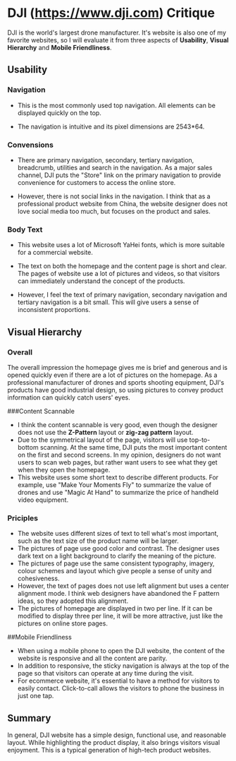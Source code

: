 ﻿# DJI (https://www.dji.com) Critique
DJI is the world's largest drone manufacturer. It's website is also one of my favorite websites, so I will evaluate it from three aspects of **Usability**, **Visual Hierarchy** and **Mobile Friendliness**.

## Usability

### Navigation
- This is the most commonly used top navigation. All elements can be displayed quickly on the top.

- The navigation is intuitive and its pixel dimensions are 2543*64.

### Convensions
- There are primary navigation, secondary, tertiary navigation, breadcrumb, utilities and search in the navigation. As a major sales channel, DJI puts the "Store" link on the primary navigation to provide convenience for customers to access the online store.

- However, there is not social links in the navigation. I think that as a professional product website from China, the website designer does not love social media too much, but focuses on the product and sales. 

### Body Text
- This website uses a lot of Microsoft YaHei fonts, which is more suitable for a commercial website.

- The text on both the homepage and the content page is short and clear. The pages of website use a lot of pictures and videos, so that visitors can immediately understand the concept of the products.

- However, I feel the text of primary navigation, secondary navigation and tertiary navigation is a bit small. This will give users a sense of inconsistent proportions.

## Visual Hierarchy

### Overall
The overall impression the homepage gives me is brief and generous and is opened quickly even if there are a lot of pictures on the homepage. As a professional manufacturer of drones and sports shooting equipment, DJI's products have good industrial design, so using pictures to convey product information can quickly catch users' eyes.

###Content Scannable
- I think the content scannable is very good, even though the designer does not use the **Z-Pattern** layout or **zig-zag pattern** layout.
- Due to the symmetrical layout of the page, visitors will use top-to-bottom scanning. At the same time, DJI puts the most important content on the first and second screens. In my opinion, designers do not want users to scan web pages, but rather want users to see what they get when they open the homepage.
- This website uses some short text to describe different products. For example, use "Make Your Moments Fly" to summarize the value of drones and use "Magic At Hand" to summarize the price of handheld video equipment.

### Priciples
- The website uses different sizes of text to tell what's most important, such as the text size of the product name will be larger.
- The pictures of page use good color and contrast. The designer uses dark text on a light background to clarify the meaning of the picture.
- The pictures of page use the same consistent typography, imagery, colour schemes and layout which give people a sense of unity and cohesiveness.
- However, the text of pages does not use left alignment but uses a center alignment mode. I think web designers have abandoned the F pattern ideas, so they adopted this alignment.
- The pictures of homepage are displayed in two per line. If it can be modified to display three per line, it will be more attractive, just like the pictures on online store pages.

##Mobile Friendliness
- When using a mobile phone to open the DJI website, the content of the website is responsive and all the content are parity.
- In addition to responsive,  the sticky navigation is always at the top of the page so that visitors can operate at any time during the visit.
- For ecommerce website, it's essential to have a method for visitors to easily contact. Click-to-call allows the visitors to phone the business in just one tap.

## Summary
In general, DJI website has a simple design, functional use, and reasonable layout. While highlighting the product display, it also brings visitors visual enjoyment. This is a typical generation of high-tech product websites.
